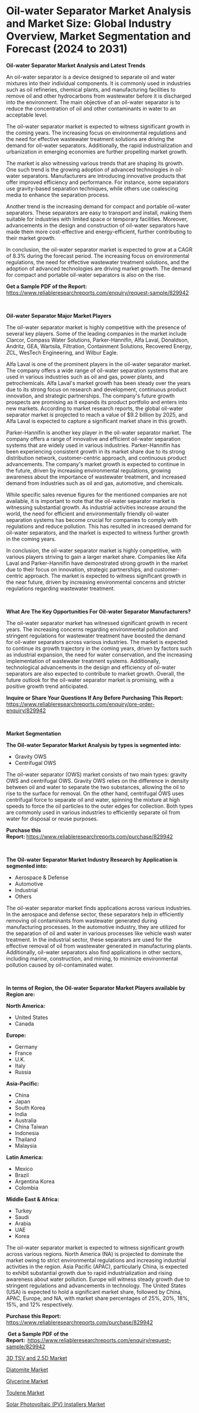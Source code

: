 <p><h1>Oil-water Separator Market Analysis and Market Size: Global Industry Overview, Market Segmentation and Forecast (2024 to 2031)</h1></p><p><strong>Oil-water Separator Market Analysis and Latest Trends</strong></p>
<p><p>An oil-water separator is a device designed to separate oil and water mixtures into their individual components. It is commonly used in industries such as oil refineries, chemical plants, and manufacturing facilities to remove oil and other hydrocarbons from wastewater before it is discharged into the environment. The main objective of an oil-water separator is to reduce the concentration of oil and other contaminants in water to an acceptable level.</p><p>The oil-water separator market is expected to witness significant growth in the coming years. The increasing focus on environmental regulations and the need for effective wastewater treatment solutions are driving the demand for oil-water separators. Additionally, the rapid industrialization and urbanization in emerging economies are further propelling market growth.</p><p>The market is also witnessing various trends that are shaping its growth. One such trend is the growing adoption of advanced technologies in oil-water separators. Manufacturers are introducing innovative products that offer improved efficiency and performance. For instance, some separators use gravity-based separation techniques, while others use coalescing media to enhance the separation process.</p><p>Another trend is the increasing demand for compact and portable oil-water separators. These separators are easy to transport and install, making them suitable for industries with limited space or temporary facilities. Moreover, advancements in the design and construction of oil-water separators have made them more cost-effective and energy-efficient, further contributing to their market growth.</p><p>In conclusion, the oil-water separator market is expected to grow at a CAGR of 8.3% during the forecast period. The increasing focus on environmental regulations, the need for effective wastewater treatment solutions, and the adoption of advanced technologies are driving market growth. The demand for compact and portable oil-water separators is also on the rise.</p></p>
<p><strong>Get a Sample PDF of the Report:&nbsp;</strong> <a href="https://www.reliableresearchreports.com/enquiry/request-sample/829942">https://www.reliableresearchreports.com/enquiry/request-sample/829942</a></p>
<p>&nbsp;</p>
<p><strong>Oil-water Separator Major Market Players</strong></p>
<p><p>The oil-water separator market is highly competitive with the presence of several key players. Some of the leading companies in the market include Clarcor, Compass Water Solutions, Parker-Hannifin, Alfa Laval, Donaldson, Andritz, GEA, Wartsila, Filtration, Containment Solutions, Recovered Energy, ZCL, WesTech Engineering, and Wilbur Eagle.</p><p>Alfa Laval is one of the prominent players in the oil-water separator market. The company offers a wide range of oil-water separation systems that are used in various industries such as oil and gas, power plants, and petrochemicals. Alfa Laval's market growth has been steady over the years due to its strong focus on research and development, continuous product innovation, and strategic partnerships. The company's future growth prospects are promising as it expands its product portfolio and enters into new markets. According to market research reports, the global oil-water separator market is projected to reach a value of $9.2 billion by 2025, and Alfa Laval is expected to capture a significant market share in this growth.</p><p>Parker-Hannifin is another key player in the oil-water separator market. The company offers a range of innovative and efficient oil-water separation systems that are widely used in various industries. Parker-Hannifin has been experiencing consistent growth in its market share due to its strong distribution network, customer-centric approach, and continuous product advancements. The company's market growth is expected to continue in the future, driven by increasing environmental regulations, growing awareness about the importance of wastewater treatment, and increased demand from industries such as oil and gas, automotive, and chemicals.</p><p>While specific sales revenue figures for the mentioned companies are not available, it is important to note that the oil-water separator market is witnessing substantial growth. As industrial activities increase around the world, the need for efficient and environmentally friendly oil-water separation systems has become crucial for companies to comply with regulations and reduce pollution. This has resulted in increased demand for oil-water separators, and the market is expected to witness further growth in the coming years.</p><p>In conclusion, the oil-water separator market is highly competitive, with various players striving to gain a larger market share. Companies like Alfa Laval and Parker-Hannifin have demonstrated strong growth in the market due to their focus on innovation, strategic partnerships, and customer-centric approach. The market is expected to witness significant growth in the near future, driven by increasing environmental concerns and stricter regulations regarding wastewater treatment.</p></p>
<p>&nbsp;</p>
<p><strong>What Are The Key Opportunities For Oil-water Separator Manufacturers?</strong></p>
<p><p>The oil-water separator market has witnessed significant growth in recent years. The increasing concerns regarding environmental pollution and stringent regulations for wastewater treatment have boosted the demand for oil-water separators across various industries. The market is expected to continue its growth trajectory in the coming years, driven by factors such as industrial expansion, the need for water conservation, and the increasing implementation of wastewater treatment systems. Additionally, technological advancements in the design and efficiency of oil-water separators are also expected to contribute to market growth. Overall, the future outlook for the oil-water separator market is promising, with a positive growth trend anticipated.</p></p>
<p><strong>Inquire or Share Your Questions If Any Before Purchasing This Report:</strong> <a href="https://www.reliableresearchreports.com/enquiry/pre-order-enquiry/829942">https://www.reliableresearchreports.com/enquiry/pre-order-enquiry/829942</a></p>
<p>&nbsp;</p>
<p><strong>Market Segmentation</strong></p>
<p><strong>The Oil-water Separator Market Analysis by types is segmented into:</strong></p>
<p><ul><li>Gravity OWS</li><li>Centrifugal OWS</li></ul></p>
<p><p>The oil-water separator (OWS) market consists of two main types: gravity OWS and centrifugal OWS. Gravity OWS relies on the difference in density between oil and water to separate the two substances, allowing the oil to rise to the surface for removal. On the other hand, centrifugal OWS uses centrifugal force to separate oil and water, spinning the mixture at high speeds to force the oil particles to the outer edges for collection. Both types are commonly used in various industries to efficiently separate oil from water for disposal or reuse purposes.</p></p>
<p><strong>Purchase this Report:&nbsp;</strong><a href="https://www.reliableresearchreports.com/purchase/829942">https://www.reliableresearchreports.com/purchase/829942</a></p>
<p>&nbsp;</p>
<p><strong>The Oil-water Separator Market Industry Research by Application is segmented into:</strong></p>
<p><ul><li>Aerospace & Defense</li><li>Automotive</li><li>Industrial</li><li>Others</li></ul></p>
<p><p>The oil-water separator market finds applications across various industries. In the aerospace and defense sector, these separators help in efficiently removing oil contaminants from wastewater generated during manufacturing processes. In the automotive industry, they are utilized for the separation of oil and water in various processes like vehicle wash water treatment. In the industrial sector, these separators are used for the effective removal of oil from wastewater generated in manufacturing plants. Additionally, oil-water separators also find applications in other sectors, including marine, construction, and mining, to minimize environmental pollution caused by oil-contaminated water.</p></p>
<p>&nbsp;</p>
<p><strong>In terms of Region, the Oil-water Separator Market Players available by Region are:</strong></p>
<p>
    <p> <strong> North America: </strong>
        <ul>
            <li>United States</li>
            <li>Canada</li>
        </ul>
        </p> 
    <p> <strong> Europe: </strong>
        <ul>
            <li>Germany</li>
            <li>France</li>
            <li>U.K.</li>
            <li>Italy</li>
            <li>Russia</li>
        </ul>
        </p> 
    <p> <strong> Asia-Pacific: </strong>
        <ul>
            <li>China</li>
            <li>Japan</li>
            <li>South Korea</li>
            <li>India</li>
            <li>Australia</li>
            <li>China Taiwan</li>
            <li>Indonesia</li>
            <li>Thailand</li>
            <li>Malaysia</li>
        </ul>
        </p> 
    <p> <strong> Latin America: </strong>
        <ul>
            <li>Mexico</li>
            <li>Brazil</li>
            <li>Argentina Korea</li>
            <li>Colombia</li>
        </ul>
        </p> 
    <p> <strong> Middle East & Africa: </strong>
        <ul>
            <li>Turkey</li>
            <li>Saudi</li>
            <li>Arabia</li>
            <li>UAE</li>
            <li>Korea</li>
        </ul>
    </p>
    </p>
<p><p>The oil-water separator market is expected to witness significant growth across various regions. North America (NA) is projected to dominate the market owing to strict environmental regulations and increasing industrial activities in the region. Asia Pacific (APAC), particularly China, is expected to exhibit substantial growth due to rapid industrialization and rising awareness about water pollution. Europe will witness steady growth due to stringent regulations and advancements in technology. The United States (USA) is expected to hold a significant market share, followed by China, APAC, Europe, and NA, with market share percentages of 25%, 20%, 18%, 15%, and 12% respectively.</p></p>
<p><strong>Purchase this Report: </strong><a href="https://www.reliableresearchreports.com/purchase/829942">https://www.reliableresearchreports.com/purchase/829942</a></p>
<p>&nbsp;<strong>Get a Sample PDF of the Report:&nbsp;&nbsp;</strong><a href="https://www.reliableresearchreports.com/enquiry/request-sample/829942">https://www.reliableresearchreports.com/enquiry/request-sample/829942</a></p>
<p><strong></strong></p>
<p><p><a href="https://github.com/beatblasta/Market-Research-Report-List-1/blob/main/3d-tsv-and-25d-market.md">3D TSV and 2.5D Market</a></p><p><a href="https://medium.com/@samanthamills76/diatomite-market-insights-into-market-cagr-market-trends-and-growth-strategies-e1b6bee95e9e">Diatomite Market</a></p><p><a href="https://medium.com/@samanthamills76/glycerine-market-insights-into-market-cagr-market-trends-and-growth-strategies-4271653196ca">Glycerine Market</a></p><p><a href="https://medium.com/@samanthamills76/toulene-market-the-key-to-successful-business-strategy-forecast-till-2031-b18b320734a2">Toulene Market</a></p><p><a href="https://github.com/jhcraigie/Market-Research-Report-List-1/blob/main/solar-photovoltaic-pv-installers-market.md">Solar Photovoltaic (PV) Installers Market</a></p></p>